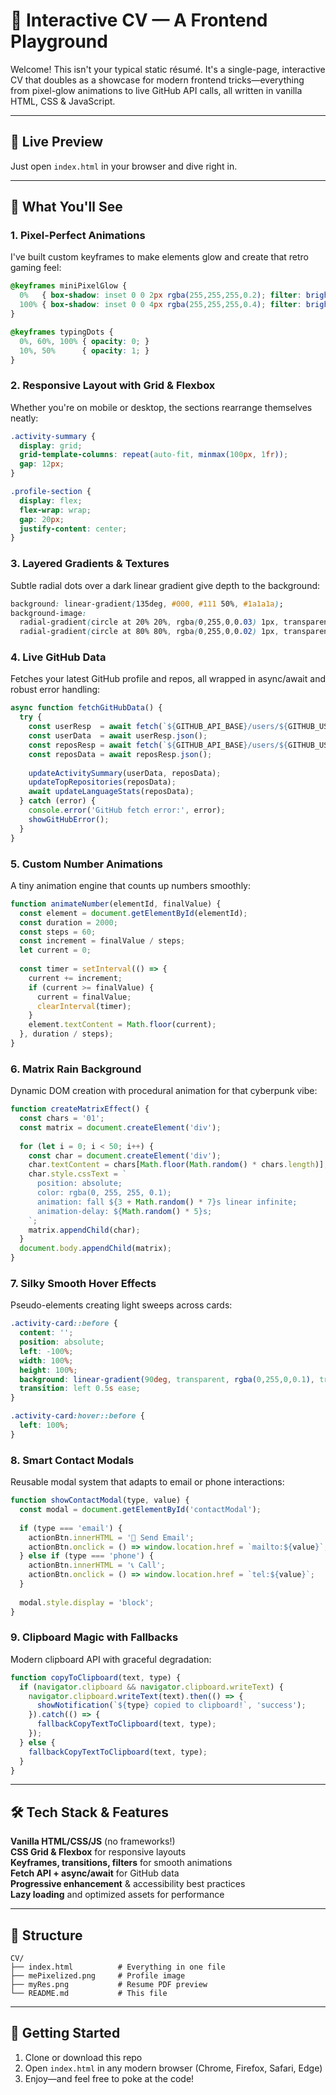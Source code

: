 # 🚀 Interactive CV — A Frontend Playground

Welcome! This isn't your typical static résumé. It's a single-page, interactive CV that doubles as a showcase for modern frontend tricks—everything from pixel-glow animations to live GitHub API calls, all written in vanilla HTML, CSS & JavaScript.

---

## 🔗 Live Preview

Just open `index.html` in your browser and dive right in.

---

## 🌟 What You'll See

### 1. Pixel-Perfect Animations
I've built custom keyframes to make elements glow and create that retro gaming feel:

```css
@keyframes miniPixelGlow {
  0%   { box-shadow: inset 0 0 2px rgba(255,255,255,0.2); filter: brightness(1); }
  100% { box-shadow: inset 0 0 4px rgba(255,255,255,0.4); filter: brightness(1.15); }
}

@keyframes typingDots {
  0%, 60%, 100% { opacity: 0; }
  10%, 50%      { opacity: 1; }
}
```

### 2. Responsive Layout with Grid & Flexbox
Whether you're on mobile or desktop, the sections rearrange themselves neatly:

```css
.activity-summary {
  display: grid;
  grid-template-columns: repeat(auto-fit, minmax(100px, 1fr));
  gap: 12px;
}

.profile-section {
  display: flex;
  flex-wrap: wrap;
  gap: 20px;
  justify-content: center;
}
```

### 3. Layered Gradients & Textures
Subtle radial dots over a dark linear gradient give depth to the background:

```css
background: linear-gradient(135deg, #000, #111 50%, #1a1a1a);
background-image:
  radial-gradient(circle at 20% 20%, rgba(0,255,0,0.03) 1px, transparent 1px),
  radial-gradient(circle at 80% 80%, rgba(0,255,0,0.02) 1px, transparent 1px);
```

### 4. Live GitHub Data
Fetches your latest GitHub profile and repos, all wrapped in async/await and robust error handling:

```javascript
async function fetchGitHubData() {
  try {
    const userResp  = await fetch(`${GITHUB_API_BASE}/users/${GITHUB_USERNAME}`);
    const userData  = await userResp.json();
    const reposResp = await fetch(`${GITHUB_API_BASE}/users/${GITHUB_USERNAME}/repos?sort=updated&per_page=100`);
    const reposData = await reposResp.json();
    
    updateActivitySummary(userData, reposData);
    updateTopRepositories(reposData);
    await updateLanguageStats(reposData);
  } catch (error) {
    console.error('GitHub fetch error:', error);
    showGitHubError();
  }
}
```

### 5. Custom Number Animations
A tiny animation engine that counts up numbers smoothly:

```javascript
function animateNumber(elementId, finalValue) {
  const element = document.getElementById(elementId);
  const duration = 2000;
  const steps = 60;
  const increment = finalValue / steps;
  let current = 0;
  
  const timer = setInterval(() => {
    current += increment;
    if (current >= finalValue) {
      current = finalValue;
      clearInterval(timer);
    }
    element.textContent = Math.floor(current);
  }, duration / steps);
}
```

### 6. Matrix Rain Background
Dynamic DOM creation with procedural animation for that cyberpunk vibe:

```javascript
function createMatrixEffect() {
  const chars = '01';
  const matrix = document.createElement('div');
  
  for (let i = 0; i < 50; i++) {
    const char = document.createElement('div');
    char.textContent = chars[Math.floor(Math.random() * chars.length)];
    char.style.cssText = `
      position: absolute;
      color: rgba(0, 255, 255, 0.1);
      animation: fall ${3 + Math.random() * 7}s linear infinite;
      animation-delay: ${Math.random() * 5}s;
    `;
    matrix.appendChild(char);
  }
  document.body.appendChild(matrix);
}
```

### 7. Silky Smooth Hover Effects
Pseudo-elements creating light sweeps across cards:

```css
.activity-card::before {
  content: '';
  position: absolute;
  left: -100%;
  width: 100%;
  height: 100%;
  background: linear-gradient(90deg, transparent, rgba(0,255,0,0.1), transparent);
  transition: left 0.5s ease;
}

.activity-card:hover::before {
  left: 100%;
}
```

### 8. Smart Contact Modals
Reusable modal system that adapts to email or phone interactions:

```javascript
function showContactModal(type, value) {
  const modal = document.getElementById('contactModal');
  
  if (type === 'email') {
    actionBtn.innerHTML = '📧 Send Email';
    actionBtn.onclick = () => window.location.href = `mailto:${value}`;
  } else if (type === 'phone') {
    actionBtn.innerHTML = '📞 Call';  
    actionBtn.onclick = () => window.location.href = `tel:${value}`;
  }
  
  modal.style.display = 'block';
}
```

### 9. Clipboard Magic with Fallbacks
Modern clipboard API with graceful degradation:

```javascript
function copyToClipboard(text, type) {
  if (navigator.clipboard && navigator.clipboard.writeText) {
    navigator.clipboard.writeText(text).then(() => {
      showNotification(`${type} copied to clipboard!`, 'success');
    }).catch(() => {
      fallbackCopyTextToClipboard(text, type);
    });
  } else {
    fallbackCopyTextToClipboard(text, type);
  }
}
```

---

## 🛠 Tech Stack & Features

**Vanilla HTML/CSS/JS** (no frameworks!)  
**CSS Grid & Flexbox** for responsive layouts  
**Keyframes, transitions, filters** for smooth animations  
**Fetch API + async/await** for GitHub data  
**Progressive enhancement** & accessibility best practices  
**Lazy loading** and optimized assets for performance  

---

## 📂 Structure

```
CV/
├── index.html          # Everything in one file
├── mePixelized.png     # Profile image  
├── myRes.png           # Resume PDF preview
└── README.md           # This file
```

---

## 🚀 Getting Started

1. Clone or download this repo
2. Open `index.html` in any modern browser (Chrome, Firefox, Safari, Edge)
3. Enjoy—and feel free to poke at the code!

